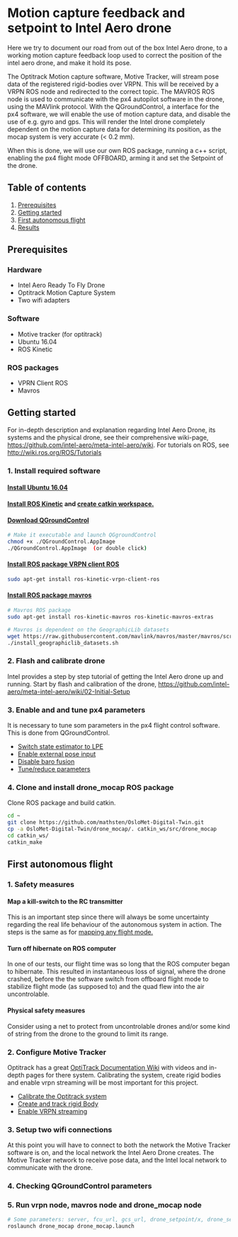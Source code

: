 Motion capture feedback and setpoint to Intel Aero drone
========================================================

Here we try to document our road from out of the box Intel Aero drone, to a working motion capture feedback loop used to correct the position of the intel aero drone, and make it hold its pose.

The Optitrack Motion capture software, Motive Tracker, will stream pose data of the registered rigid-bodies over VRPN. This will be received by a VRPN ROS node and redirected to the correct topic. The MAVROS ROS node is used to communicate with the px4 autopilot software in the drone, using the MAVlink protocol. With the QGroundControl, a interface for the px4 software, we will enable the use of motion capture data, and disable the use of  e.g. gyro and gps. This will render the Intel drone completely dependent on the motion capture data for determining its position, as the mocap system is very accurate (< 0.2 mm).

When this is done, we will use our own ROS package, running a c++ script, enabling the px4 flight mode OFFBOARD, arming it and set the Setpoint of the drone.
 
 
Table of contents
-----------------

1. [Prerequisites](#prerequisites)
2. [Getting started](#getting-started)
3. [First autonomous flight](#first-autonomous-flight)
4. [Results](#result)
 
 
Prerequisites
-------------

### Hardware
* Intel Aero Ready To Fly Drone
* Optitrack Motion Capture System
* Two wifi adapters

### Software
* Motive tracker (for optitrack)
* Ubuntu 16.04
* ROS Kinetic

### ROS packages
* VPRN Client ROS 
* Mavros
 
 
Getting started
---------------

For in-depth description and explanation regarding Intel Aero Drone, its systems and the physical drone, see their comprehensive wiki-page, https://github.com/intel-aero/meta-intel-aero/wiki. For tutorials on ROS, see http://wiki.ros.org/ROS/Tutorials

### 1. Install required software

#### [Install Ubuntu 16.04](https://help.ubuntu.com/lts/installation-guide/index.html)

#### [Install ROS Kinetic](http://wiki.ros.org/kinetic/Installation/Ubuntu) and [create catkin workspace.]( http://wiki.ros.org/catkin/Tutorials/create_a_workspace)

#### [Download QGroundControl](https://docs.qgroundcontrol.com/en/getting_started/download_and_install.html)
```sh
# Make it executable and launch QGgroundControl
chmod +x ./QGroundControl.AppImage
./QGroundControl.AppImage  (or double click)
```

#### [Install ROS package VRPN client ROS](http://wiki.ros.org/vrpn_client_ros) 
```sh
sudo apt-get install ros-kinetic-vrpn-client-ros
```

#### [Install ROS package mavros](https://github.com/mavlink/mavros/blob/master/mavros/README.md#installation)
```sh
# Mavros ROS package
sudo apt-get install ros-kinetic-mavros ros-kinetic-mavros-extras

# Mavros is dependent on the GeographicLib datasets
wget https://raw.githubusercontent.com/mavlink/mavros/master/mavros/scripts/install_geographiclib_datasets.sh
./install_geographiclib_datasets.sh
```

### 2. Flash and calibrate drone
Intel provides a step by step tutorial of getting the Intel Aero drone up and running. Start by flash and calibration of the drone, https://github.com/intel-aero/meta-intel-aero/wiki/02-Initial-Setup

### 3. Enable and and tune px4 parameters
It is necessary to tune som parameters in the px4 flight control software. This is done from QGroundControl.

* [Switch state estimator to LPE](https://dev.px4.io/en/advanced/switching_state_estimators.html)
* [Enable external pose input](https://dev.px4.io/en/ros/external_position_estimation.html#enabling-external-pose-input)
* [Disable baro fusion](https://dev.px4.io/en/ros/external_position_estimation.html#disabling-barometer-fusion)
* [Tune/reduce parameters](https://dev.px4.io/en/ros/external_position_estimation.html#tuning-noise-parameters)

### 4. Clone and install drone_mocap ROS package
Clone ROS package and build catkin.
```sh
cd ~
git clone https://github.com/mathsten/OsloMet-Digital-Twin.git
cp -a OsloMet-Digital-Twin/drone_mocap/. catkin_ws/src/drone_mocap
cd catkin_ws/
catkin_make
```


First autonomous flight
---------

### 1. Safety measures
#### Map a kill-switch to the RC transmitter
This is an important step since there will always be some uncertainty regarding the real life behaviour of the autonomous system in action. The steps is the same as for [mapping any flight mode.](https://docs.px4.io/en/config/flight_mode.html)

#### Turn off hibernate on ROS computer
In one of our tests, our flight time was so long that the ROS computer began to hibernate. This resulted in instantaneous loss of signal, where the drone crashed, before the the software switch from offboard flight mode to stabilize flight mode (as supposed to) and the quad flew into the air uncontrolable.

#### Physical safety measures
Consider using a net to protect from uncontrolable drones and/or some kind of string from the drone to the ground to limit its range.

### 2. Configure Motive Tracker
Optitrack has a great [OptiTrack Documentation Wiki](https://v20.wiki.optitrack.com/index.php?title=OptiTrack_Documentation_Wiki) with videos and in-depth pages for there system. Calibrating the system, create rigid bodies and enable vrpn streaming will be most important for this project.

* [Calibrate the Optitrack system](https://v20.wiki.optitrack.com/index.php?title=Calibration)
* [Create and track rigid Body](https://v20.wiki.optitrack.com/index.php?title=Rigid_Body_Tracking)
* [Enable VRPN streaming](https://v20.wiki.optitrack.com/index.php?title=Data_Streaming)

### 3. Setup two wifi connections
At this point you will have to connect to both the network the Motive Tracker software is on, and the local network the Intel Aero Drone creates. The Motive Tracker network to receive pose data, and the Intel local network to communicate with the drone.

### 4. Checking QGroundControl parameters


### 5. Run vrpn node, mavros node and drone_mocap node
```sh
# Some parameters: server, fcu_url, gcs_url, drone_setpoint/x, drone_setpoint/y, drone_setpoint/z
roslaunch drone_mocap drone_mocap.launch

```

